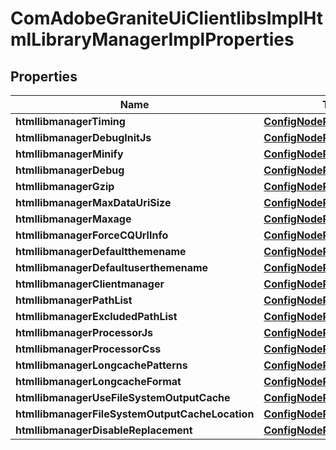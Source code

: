 

# ComAdobeGraniteUiClientlibsImplHtmlLibraryManagerImplProperties

## Properties

Name | Type | Description | Notes
------------ | ------------- | ------------- | -------------
**htmllibmanagerTiming** | [**ConfigNodePropertyBoolean**](ConfigNodePropertyBoolean.md) |  |  [optional]
**htmllibmanagerDebugInitJs** | [**ConfigNodePropertyString**](ConfigNodePropertyString.md) |  |  [optional]
**htmllibmanagerMinify** | [**ConfigNodePropertyBoolean**](ConfigNodePropertyBoolean.md) |  |  [optional]
**htmllibmanagerDebug** | [**ConfigNodePropertyBoolean**](ConfigNodePropertyBoolean.md) |  |  [optional]
**htmllibmanagerGzip** | [**ConfigNodePropertyBoolean**](ConfigNodePropertyBoolean.md) |  |  [optional]
**htmllibmanagerMaxDataUriSize** | [**ConfigNodePropertyInteger**](ConfigNodePropertyInteger.md) |  |  [optional]
**htmllibmanagerMaxage** | [**ConfigNodePropertyInteger**](ConfigNodePropertyInteger.md) |  |  [optional]
**htmllibmanagerForceCQUrlInfo** | [**ConfigNodePropertyBoolean**](ConfigNodePropertyBoolean.md) |  |  [optional]
**htmllibmanagerDefaultthemename** | [**ConfigNodePropertyString**](ConfigNodePropertyString.md) |  |  [optional]
**htmllibmanagerDefaultuserthemename** | [**ConfigNodePropertyString**](ConfigNodePropertyString.md) |  |  [optional]
**htmllibmanagerClientmanager** | [**ConfigNodePropertyString**](ConfigNodePropertyString.md) |  |  [optional]
**htmllibmanagerPathList** | [**ConfigNodePropertyArray**](ConfigNodePropertyArray.md) |  |  [optional]
**htmllibmanagerExcludedPathList** | [**ConfigNodePropertyArray**](ConfigNodePropertyArray.md) |  |  [optional]
**htmllibmanagerProcessorJs** | [**ConfigNodePropertyArray**](ConfigNodePropertyArray.md) |  |  [optional]
**htmllibmanagerProcessorCss** | [**ConfigNodePropertyArray**](ConfigNodePropertyArray.md) |  |  [optional]
**htmllibmanagerLongcachePatterns** | [**ConfigNodePropertyArray**](ConfigNodePropertyArray.md) |  |  [optional]
**htmllibmanagerLongcacheFormat** | [**ConfigNodePropertyString**](ConfigNodePropertyString.md) |  |  [optional]
**htmllibmanagerUseFileSystemOutputCache** | [**ConfigNodePropertyBoolean**](ConfigNodePropertyBoolean.md) |  |  [optional]
**htmllibmanagerFileSystemOutputCacheLocation** | [**ConfigNodePropertyString**](ConfigNodePropertyString.md) |  |  [optional]
**htmllibmanagerDisableReplacement** | [**ConfigNodePropertyArray**](ConfigNodePropertyArray.md) |  |  [optional]



